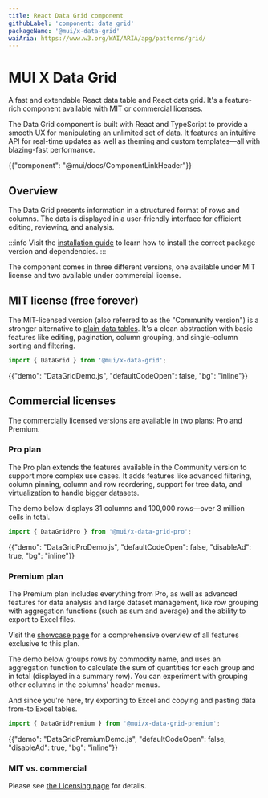```yaml
---
title: React Data Grid component
githubLabel: 'component: data grid'
packageName: '@mui/x-data-grid'
waiAria: https://www.w3.org/WAI/ARIA/apg/patterns/grid/
---
```


# MUI X Data Grid

<p class="description">A fast and extendable React data table and React data grid. It's a feature-rich component available with MIT or commercial licenses.</p>

The Data Grid component is built with React and TypeScript to provide a smooth UX for manipulating an unlimited set of data.
It features an intuitive API for real-time updates as well as theming and custom templates—all with blazing-fast performance.

{{"component": "@mui/docs/ComponentLinkHeader"}}

## Overview

The Data Grid presents information in a structured format of rows and columns.
The data is displayed in a user-friendly interface for efficient editing, reviewing, and analysis.

:::info
Visit the [installation guide](/x/react-data-grid/getting-started/#installation) to learn how to install the correct package version and dependencies.
:::

The component comes in three different versions, one available under MIT license and two available under commercial license.

## MIT license (free forever)

The MIT-licensed version (also referred to as the "Community version") is a stronger alternative to [plain data tables](/material-ui/react-table/#sorting-amp-selecting).
It's a clean abstraction with basic features like editing, pagination, column grouping, and single-column sorting and filtering.

```js
import { DataGrid } from '@mui/x-data-grid';
```

{{"demo": "DataGridDemo.js", "defaultCodeOpen": false, "bg": "inline"}}

## Commercial licenses

The commercially licensed versions are available in two plans: Pro and Premium.

### Pro plan [<span class="plan-pro"></span>](/x/introduction/licensing/#pro-plan 'Pro plan')

The Pro plan extends the features available in the Community version to support more complex use cases.
It adds features like advanced filtering, column pinning, column and row reordering, support for tree data, and virtualization to handle bigger datasets.

The demo below displays 31 columns and 100,000 rows—over 3 million cells in total.

```js
import { DataGridPro } from '@mui/x-data-grid-pro';
```

{{"demo": "DataGridProDemo.js", "defaultCodeOpen": false, "disableAd": true, "bg": "inline"}}

### Premium plan [<span class="plan-premium"></span>](/x/introduction/licensing/#premium-plan 'Premium plan')

The Premium plan includes everything from Pro, as well as advanced features for data analysis and large dataset management, like row grouping with aggregation functions (such as sum and average) and the ability to export to Excel files.

Visit the [showcase page](/x/react-data-grid/demo/) for a comprehensive overview of all features exclusive to this plan.

The demo below groups rows by commodity name, and uses an aggregation function to calculate the sum of quantities for each group and in total (displayed in a summary row).
You can experiment with grouping other columns in the columns' header menus.

And since you're here, try exporting to Excel and copying and pasting data from-to Excel tables.

```js
import { DataGridPremium } from '@mui/x-data-grid-premium';
```

{{"demo": "DataGridPremiumDemo.js", "defaultCodeOpen": false, "disableAd": true, "bg": "inline"}}

### MIT vs. commercial

Please see [the Licensing page](/x/introduction/licensing/) for details.
